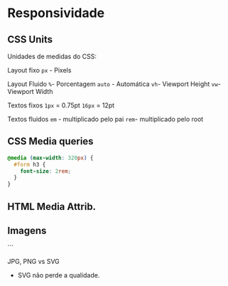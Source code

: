 # Responsividade

## CSS Units

Unidades de medidas do CSS:

Layout fixo
`px` - Pixels

Layout Fluido
`%`- Porcentagem
`auto` - Automática
`vh`- Viewport Height
`vw`- Viewport Width

Textos fixos
`1px` = 0.75pt
`16px` = 12pt

Textos fluidos
`em` - multiplicado pelo pai
`rem`- multiplicado pelo root

## CSS Media queries

```css
@media (max-width: 320px) {
  #form h3 {
    font-size: 2rem;
  }
}
```

## HTML Media Attrib.

## Imagens
`<picture>``

JPG, PNG vs SVG
- SVG não perde a qualidade.
